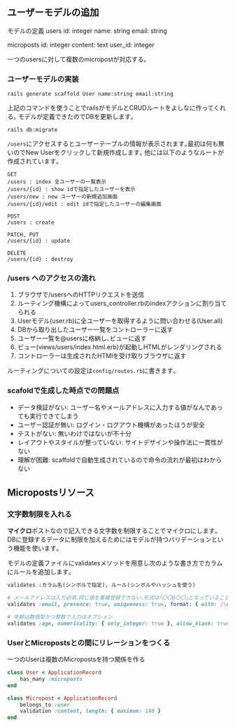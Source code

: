 ## ユーザーモデルの追加

モデルの定義
users
id: integer
name: string
email: string

microposts
id: integer
content: text
user_id: integer

一つのusersに対して複数のmicropostが対応する｡

### ユーザーモデルの実装

    rails generate scaffold User name:string email:string

上記のコマンドを使うことでrailsがモデルとCRUDルートをよしなに作ってくれる｡
モデルが定義できたのでDBを更新します｡

    rails db:migrate

`/users`にアクセスするとユーザーテーブルの情報が表示されます｡最初は何も無いのでNew Userをクリックして新規作成します｡
他には以下のようなルートが作成されています｡

```
GET
/users : index 全ユーザーの一覧表示
/users/{id} : show idで指定したユーザーを表示
/users/new : new ユーザーの新規追加画面
/users/{id}/edit : edit idで指定したユーザーの編集画面

POST
/users : create

PATCH, PUT
/users/{id} : update

DELETE
/users/{id} : destroy
```

### /users へのアクセスの流れ

1. ブラウザで/usersへのHTTPリクエストを送信
2. ルーティング機構によってusers_controller.rbのindexアクションに割り当てられる
3. Userモデル(user.rb)に全ユーザーを取得するように問い合わせる(User.all)
4. DBから取り出したユーザー一覧をコントローラーに返す
5. ユーザー一覧を@usersに格納し､ビューに返す
6. ビュー(views/users/index.html.erb)が起動しHTMLがレンダリングされる
7. コントローラーは生成されたHTMlを受け取りブラウザに返す

ルーティングについての設定は`config/routes.rb`に書きます｡

### scafoldで生成した時点での問題点

- データ検証がない: ユーザー名やメールアドレスに入力する値がなんであっても実行できてしまう
- ユーザー認証が無い: ログイン・ログアウト機構があったほうが安全
- テストがない: 無いわけではないが不十分
- レイアウトやスタイルが整っていない: サイトデザインや操作法に一貫性がない
- 理解が困難: scaffoldで自動生成されているので命令の流れが最初はわからない

## Micropostsリソース

### 文字数制限を入れる

**マイクロ**ポストなので記入できる文字数を制限することでマイクロにします｡
DBに登録するデータに制限を加えるためにはモデルが持つバリデーションという機能を使います｡

モデルの定義ファイルにvalidatesメソッドを用意し次のような書き方でカラムにルールを追加します｡

```ruby
validates :カラム名(シンボルで指定), ルール(シンボルやハッシュを使う)

# メールアドレスは入力必須､同じ値を重複登録できない､形式は｢〇〇@〇〇｣となっていること
validates :email, presence: true, uniqueness: true, format: { with: /\A([^@\s]+)@((?:[-a-z0-9]+\.)+[a-z]{2,})\Z/i }

# 年齢は数値型かつ整数で入力はオプション
validates :age, numericality: { only_integer: true }, allow_blank: true
```

### UserとMicropostsとの間にリレーションをつくる

一つのUserは複数のMicropostsを持つ関係を作る

```ruby
class User < ApplicationRecord
    has_many :microposts
end
```

```ruby
class Micropost < ApplicationRecord
    belongs_to :user
    validation :content, length: { maximum: 140 }
end
```